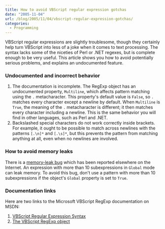 ```yaml
---
title: How to avoid VBScript regular expression gotchas
date: "2005-11-04"
url: /blog/2005/11/04/vbscript-regular-expression-gotchas/
categories:
  - Programming
---
```

VBScript regular expressions are slightly troublesome, though they certainly help turn VBScript into less of a joke when it comes to text processing. The syntax lacks some of the niceties of Perl or .NET regexes, but is complete enough to be very useful. This article shows you how to avoid potentially serious problems, and explains an undocumented feature.

### Undocumented and incorrect behavior

1.  The documentation is incomplete. The RegExp object has an undocumented property, `Multiline`, which affects pattern matching using the `.` metacharacter. This property's default value is `False`, so `.` matches every character except a newline by default. When `Multiline` is `True`, the meaning of the `.` metacharacter is different; it then matches every character including a newline. This is the same behavior you will find in other languages, such as Perl and .NET.
2.  Backslashed special characters do not work correctly inside brackets. For example, it ought to be possible to match across newlines with the patterns `[.\n]*` and `[.\s]*`, but this prevents the pattern from matching anything at all, even when no newlines are involved.

### How to avoid memory leaks

There is a [memory-leak bug](http://blogs.msdn.com/ericlippert/archive/2005/03/01/382533.aspx) which has been reported elsewhere on the Internet. An expression with more than 10 subexpressions in `Global` mode can leak memory. To avoid this bug, don't use a pattern with more than 10 subexpressions if the object's `Global` property is set to `True`.

### Documentation links

Here are two links to the Microsoft VBScript RegExp documentation on MSDN:

1.  [VBScript Regular Expression Syntax](http://msdn.microsoft.com/library/en-us/script56/html/0a8270d7-7d8f-4368-b2a7-065acb52fc54.asp)
2.  [The VBScript RegExp object](http://msdn.microsoft.com/library/en-us/script56/html/9f1c25ba-46ce-46af-9f19-ac1d2bcf05d8.asp)


